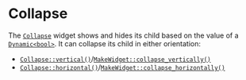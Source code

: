 # Collapse

The [`Collapse`][collapse] widget shows and hides its child based on the value
of a [`Dynamic<bool>`][dynamic]. It can collapse its child in either
orientation:

- [`Collapse::vertical()`][vertical]/[`MakeWidget::collapse_vertically()`][mw-collapse-v]
- [`Collapse::horizontal()`][horizontal]/[`MakeWidget::collapse_horizontally()`][mw-collapse-h]

[collapse]: <{{ docs }}/widgets/struct.Collapse.html>
[dynamic]: <{{ docs }}/value/struct.Dynamic.html>
[vertical]: <{{ docs }}/widgets/struct.Collapse.html#method.vertical>
[horizontal]: <{{ docs }}/widgets/struct.Collapse.html#method.horizontal>
[mw-collapse-v]: <{{ docs }}/widget/trait.MakeWidget.html#method.collapse_vertically>
[mw-collapse-h]: <{{ docs }}/widget/trait.MakeWidget.html#method.collapse_horizontally>
